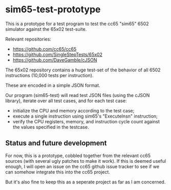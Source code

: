 # sim65-test-prototype

This is a prototype for a test program to test the cc65 "sim65" 6502 simulator against the 65x02 test-suite.

Relevant repositories:

* https://github.com/cc65/cc65
* https://github.com/SingleStepTests/65x02
* https://github.com/DaveGamble/cJSON

The 65x02 repository contains a huge test-set of the behavior of all 6502 instructions (10,000 tests per instruction).

These are encoded in a simple JSON format.

Our program (sim65-test) will read test JSON files (using the cJSON library), iterate over all test cases, and for
each test case:

- initialize the CPU and memory according to the test case;
- execute a single instruction using sim65's "ExecuteInsn" instruction;
- verify the CPU registers, memory, and instruction cycle count against the values specified in the testcase.

Status and future development
-----------------------------

For now, this is a prototype, cobbled together from the relevant cc65 sources (with several ugly patches to make
it work). If this is deemed useful enough, I will open an issue on the cc65 github issue tracker to see if we can
somehow integrate this into the cc65 project.

But it's also fine to keep this as a seperate project as far as I am concerned.
